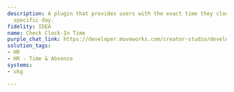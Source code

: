```yaml
---
description: A plugin that provides users with the exact time they clocked in on a
  specific day.
fidelity: IDEA
name: Check Clock-In Time
purple_chat_link: https://developer.moveworks.com/creator-studio/developer-tools/purple-chat/?conversation=%7B%22startTimestamp%22%3A%2211%3A43%2BAM%22%2C%22messages%22%3A%5B%7B%22role%22%3A%22user%22%2C%22parts%22%3A%5B%7B%22richText%22%3A%22What+time+did+I+clock+in+every+day+this+week%3F%22%7D%5D%7D%2C%7B%22role%22%3A%22assistant%22%2C%22parts%22%3A%5B%7B%22reasoningSteps%22%3A%5B%7B%22status%22%3A%22success%22%2C%22richText%22%3A%22Fetches+clock-in+times+for+the+user+from+the+HR+system+for+the+current+week%22%7D%5D%7D%2C%7B%22richText%22%3A%22%3Cp%3EHere+are+your+clock-in+times+for+this+week%3A%3Cbr%3E%3C%2Fp%3E%22%7D%2C%7B%22richText%22%3A%22%3Cb%3E%3Cp%3EMonday%3Cbr%3E%3C%2Fp%3E%3C%2Fb%3E%3Cbr%3E%3Cp%3E8%3A45+AM%3Cbr%3E%3C%2Fp%3E%22%7D%2C%7B%22richText%22%3A%22%3Cb%3E%3Cp%3ETuesday%3Cbr%3E%3C%2Fp%3E%3C%2Fb%3E%3Cbr%3E%3Cp%3E9%3A00+AM%3Cbr%3E%3C%2Fp%3E%22%7D%2C%7B%22richText%22%3A%22%3Cb%3E%3Cp%3EWednesday%3Cbr%3E%3C%2Fp%3E%3C%2Fb%3E%3Cbr%3E%3Cp%3E8%3A30+AM%3Cbr%3E%3C%2Fp%3E%22%7D%2C%7B%22richText%22%3A%22%3Cb%3E%3Cp%3EThursday%3Cbr%3E%3C%2Fp%3E%3C%2Fb%3E%3Cbr%3E%3Cp%3E9%3A15+AM%3Cbr%3E%3C%2Fp%3E%22%7D%2C%7B%22richText%22%3A%22%3Cb%3E%3Cp%3EFriday%3Cbr%3E%3C%2Fp%3E%3C%2Fb%3E%3Cbr%3E%3Cp%3E8%3A50+AM%3Cbr%3E%3C%2Fp%3E%22%7D%5D%7D%5D%7D
solution_tags:
- HR
- HR - Time & Absence
systems:
- ukg

---
```

